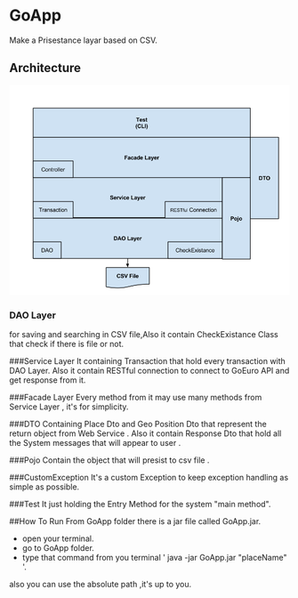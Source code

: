 # GoApp
Make a Prisestance layar based on CSV.

## Architecture
![alt tag](https://github.com/ahmedami/GoEuroApp/blob/master/Architecture.png)

### DAO Layer
for saving and searching in CSV file,Also it contain CheckExistance Class that check if there is file or not.

###Service Layer
It containing Transaction that hold every transaction with DAO Layer.
Also it contain RESTful connection to connect to GoEuro API and get response from it.

###Facade Layer 
Every method from it may use many methods from Service Layer , it's for simplicity.

###DTO
Containing Place Dto and Geo Position Dto that represent the return object from Web Service .
Also it contain Response Dto that hold all the System messages that will appear to user .

###Pojo
Contain the object that will presist to csv file .

###CustomException
It's a custom Exception to keep exception handling as simple as possible.

###Test
It just holding the Entry Method for the system "main method".

##How To Run
From GoApp folder there is a jar file called GoApp.jar.
- open your terminal.
- go to GoApp folder.
-  type that command from you terminal ' java -jar GoApp.jar "placeName" '.

also you can use the absolute path ,it's up to you.
